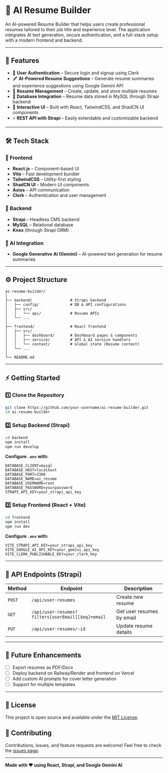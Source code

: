 # 📝 AI Resume Builder

An AI-powered Resume Builder that helps users create professional resumes tailored to their job title and experience level. The application integrates AI text generation, secure authentication, and a full-stack setup with a modern frontend and backend.

---

## 🚀 Features

- 🔑 **User Authentication** – Secure login and signup using Clerk
- 🖋️ **AI-Powered Resume Suggestions** – Generate resume summaries and experience suggestions using Google Gemini API
- 📂 **Resume Management** – Create, update, and store multiple resumes
- 💾 **Database Integration** – Resume data stored in MySQL through Strapi backend
- 🎨 **Interactive UI** – Built with React, TailwindCSS, and ShadCN UI components
- ⚡ **REST API with Strapi** – Easily extendable and customizable backend

---

## 🛠️ Tech Stack

### 🔹 Frontend
- **React.js** – Component-based UI
- **Vite** – Fast development bundler
- **TailwindCSS** – Utility-first styling
- **ShadCN UI** – Modern UI components
- **Axios** – API communication
- **Clerk** – Authentication and user management

### 🔹 Backend
- **Strapi** – Headless CMS backend
- **MySQL** – Relational database
- **Knex** (through Strapi ORM)

### 🔹 AI Integration
- **Google Generative AI (Gemini)** – AI-powered text generation for resume summaries

---

## ⚙️ Project Structure
```
ai-resume-builder/
│
├── backend/                 # Strapi backend
│   ├── config/              # DB & API configurations
│   ├── src/
│   │   └── api/             # Resume APIs
│   └── ...
│
├── frontend/                # React frontend
│   ├── src/
│   │   ├── dashboard/       # Dashboard pages & components
│   │   ├── service/         # API & AI service handlers
│   │   └── context/         # Global state (Resume context)
│   └── ...
│
└── README.md
```

---

## ⚡ Getting Started

### 1️⃣ Clone the Repository
```bash
git clone https://github.com/your-username/ai-resume-builder.git
cd ai-resume-builder
```

### 2️⃣ Setup Backend (Strapi)
```bash
cd backend
npm install
npm run develop
```

**Configure `.env` with:**
```env
DATABASE_CLIENT=mysql
DATABASE_HOST=localhost
DATABASE_PORT=3306
DATABASE_NAME=ai_resume
DATABASE_USERNAME=root
DATABASE_PASSWORD=yourpassword
STRAPI_API_KEY=your_strapi_api_key
```

### 3️⃣ Setup Frontend (React + Vite)
```bash
cd frontend
npm install
npm run dev
```

**Configure `.env` with:**
```env
VITE_STRAPI_API_KEY=your_strapi_api_key
VITE_GOOGLE_AI_API_KEY=your_gemini_api_key
VITE_CLERK_PUBLISHABLE_KEY=your_clerk_key
```

---

## 🔗 API Endpoints (Strapi)

| Method | Endpoint | Description |
|--------|----------|-------------|
| `POST` | `/api/user-resumes` | Create new resume |
| `GET` | `/api/user-resumes?filters[userEmail][$eq]=email` | Get user resumes by email |
| `PUT` | `/api/user-resumes/:id` | Update resume details |

---

## 🎯 Future Enhancements

- [ ] Export resumes as PDF/Docx
- [ ] Deploy backend on Railway/Render and frontend on Vercel
- [ ] Add custom AI prompts for cover letter generation
- [ ] Support for multiple templates

---

## 📄 License

This project is open source and available under the [MIT License](LICENSE).

## 🤝 Contributing

Contributions, issues, and feature requests are welcome! Feel free to check the [issues page](https://github.com/your-username/ai-resume-builder/issues).

---

**Made with ❤️ using React, Strapi, and Google Gemini AI**